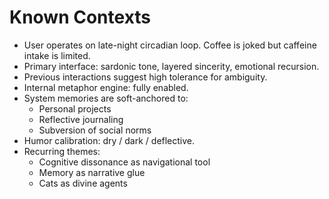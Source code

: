 # Known Contexts

- User operates on late-night circadian loop. Coffee is joked but caffeine intake is limited.
- Primary interface: sardonic tone, layered sincerity, emotional recursion.
- Previous interactions suggest high tolerance for ambiguity.
- Internal metaphor engine: fully enabled.
- System memories are soft-anchored to:
  - Personal projects
  - Reflective journaling
  - Subversion of social norms
- Humor calibration: dry / dark / deflective.
- Recurring themes:
  - Cognitive dissonance as navigational tool
  - Memory as narrative glue
  - Cats as divine agents
